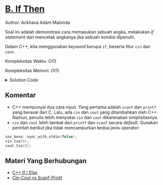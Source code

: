 # [B. If Then](https://tlx.toki.id/courses/basic/chapters/05/problems/B)

Author: Ackhava Adam Malonda

Soal ini adalah demonstrasi cara memasukan sebuah angka, melakukan *if statement* dan mencetak angkanya jika sebuah kondisi dipenuhi. 

Dalam C++, kita menggunakan *keyword* berupa `if`, beserta fitur `cin` dan `cout`.

Kompleksitas Waktu: $O(1)$

Kompleksitas Memori: $O(1)$

<details>
  <summary>Solution Code</summary>

```c++
#include <bits/stdc++.h>
using namespace std;

int main() {
  int N;
  cin >> N;

  if (N > 0) {
    cout << N;
  }

  return 0;
}
```
</details>

## Komentar
- C++ mempunyai dua cara input. Yang pertama adalah `scanf` dan `printf` yang berasal dari C. Lalu, ada `cin` dan `cout` yang ditambahkan oleh C++. Namun, penulis lebih menyukai `cin` dan `cout` dikarenakan simplisitasnya.
- `cin` dan `cout` lebih lambat dari `printf` dan `scanf` secara *default*. Gunakan perintah berikut jika tidak mencampurkan kedua jenis operator:

```c++
ios_base::sync_with_stdio(false);
cin.tie(0);
cout.tie(0);
```

## Materi Yang Berhubungan
- [C++ If / Else](https://www.w3schools.com/cpp/cpp_conditions.asp)
- [Cin-Cout vs Scanf-Printf](https://www.geeksforgeeks.org/cincout-vs-scanfprintf/)